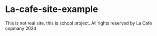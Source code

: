 # La-cafe-site-example
This is not real site, this is school project. All rights reserved by La Cafe copmany 2024
